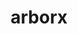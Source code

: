 ---
title: "arborx"
layout: cache
categories: [package, v0.22.5]
meta: {"compilers": ["gcc@=11.4.0", "gcc@=9.4.0", "oneapi@=2024.0.0"], "num_specs": 16, "num_specs_by_stack": {"e4s": 2, "e4s-neoverse-v2": 4, "e4s-neoverse_v1": 4, "e4s-oneapi": 2, "e4s-power": 2, "e4s-rocm-external": 2, "root": 16}, "oss": ["ubuntu20.04", "ubuntu22.04"], "platforms": ["linux"], "stacks": ["e4s", "e4s-neoverse-v2", "e4s-neoverse_v1", "e4s-oneapi", "e4s-power", "e4s-rocm-external", "root"], "targets": ["neoverse_v1", "neoverse_v2", "ppc64le", "x86_64_v3"], "versions": ["1.3", "1.6"]}
spec_details: [{"compiler": "gcc@=11.4.0", "hash": "4bn5gyahtciikwksq4gnyhrlvee4mfa6", "os": "ubuntu22.04", "platform": "linux", "size": "-", "stacks": ["e4s", "root"], "tarball": "https://binaries.spack.io/v0.22.5/build_cache/linux-ubuntu22.04-x86_64_v3/gcc-11.4.0/arborx-1.3/linux-ubuntu22.04-x86_64_v3-gcc-11.4.0-arborx-1.3-4bn5gyahtciikwksq4gnyhrlvee4mfa6.spack", "target": "x86_64_v3", "variants": ["build_system=cmake", "build_type=Release", "~cuda", "cxxstd=17", "generator=make", "~ipo", "+mpi", "~openmp", "~rocm", "+serial", "~sycl", "+trilinos"], "versions": ["1.3"]}, {"compiler": "gcc@=11.4.0", "hash": "4kvi5xifang5ct4pdxzny5m4hs6stqsa", "os": "ubuntu22.04", "platform": "linux", "size": "-", "stacks": ["e4s-neoverse-v2", "root"], "tarball": "https://binaries.spack.io/v0.22.5/build_cache/linux-ubuntu22.04-neoverse_v2/gcc-11.4.0/arborx-1.6/linux-ubuntu22.04-neoverse_v2-gcc-11.4.0-arborx-1.6-4kvi5xifang5ct4pdxzny5m4hs6stqsa.spack", "target": "neoverse_v2", "variants": ["build_system=cmake", "build_type=Release", "+cuda", "cuda_arch=90", "cxxstd=17", "generator=make", "~ipo", "+mpi", "~openmp", "~rocm", "+serial", "~sycl", "~trilinos"], "versions": ["1.6"]}, {"compiler": "gcc@=11.4.0", "hash": "52aovl2likblrw7rksz6x72rgrd7esxt", "os": "ubuntu22.04", "platform": "linux", "size": "-", "stacks": ["e4s-neoverse_v1", "root"], "tarball": "https://binaries.spack.io/v0.22.5/build_cache/linux-ubuntu22.04-neoverse_v1/gcc-11.4.0/arborx-1.6/linux-ubuntu22.04-neoverse_v1-gcc-11.4.0-arborx-1.6-52aovl2likblrw7rksz6x72rgrd7esxt.spack", "target": "neoverse_v1", "variants": ["build_system=cmake", "build_type=Release", "+cuda", "cuda_arch=75", "cxxstd=17", "generator=make", "~ipo", "+mpi", "~openmp", "~rocm", "+serial", "~sycl", "~trilinos"], "versions": ["1.6"]}, {"compiler": "oneapi@=2024.0.0", "hash": "5bimhqvaloelw7y7v3lanyblfmwvybic", "os": "ubuntu22.04", "platform": "linux", "size": "-", "stacks": ["e4s-oneapi", "root"], "tarball": "https://binaries.spack.io/v0.22.5/build_cache/linux-ubuntu22.04-x86_64_v3/oneapi-2024.0.0/arborx-1.6/linux-ubuntu22.04-x86_64_v3-oneapi-2024.0.0-arborx-1.6-5bimhqvaloelw7y7v3lanyblfmwvybic.spack", "target": "x86_64_v3", "variants": ["build_system=cmake", "build_type=Release", "~cuda", "cxxstd=17", "generator=make", "~ipo", "+mpi", "~openmp", "~rocm", "+serial", "~sycl", "~trilinos"], "versions": ["1.6"]}, {"compiler": "gcc@=11.4.0", "hash": "7v4dpumyb3bijbnoi2kc66mngc2cymad", "os": "ubuntu22.04", "platform": "linux", "size": "-", "stacks": ["e4s", "root"], "tarball": "https://binaries.spack.io/v0.22.5/build_cache/linux-ubuntu22.04-x86_64_v3/gcc-11.4.0/arborx-1.6/linux-ubuntu22.04-x86_64_v3-gcc-11.4.0-arborx-1.6-7v4dpumyb3bijbnoi2kc66mngc2cymad.spack", "target": "x86_64_v3", "variants": ["build_system=cmake", "build_type=Release", "~cuda", "cxxstd=17", "generator=make", "~ipo", "+mpi", "~openmp", "~rocm", "+serial", "~sycl", "~trilinos"], "versions": ["1.6"]}, {"compiler": "gcc@=11.4.0", "hash": "cqapitx7n2rdqclcwddjmcflurrfv67j", "os": "ubuntu22.04", "platform": "linux", "size": "-", "stacks": ["e4s-neoverse-v2", "root"], "tarball": "https://binaries.spack.io/v0.22.5/build_cache/linux-ubuntu22.04-neoverse_v2/gcc-11.4.0/arborx-1.6/linux-ubuntu22.04-neoverse_v2-gcc-11.4.0-arborx-1.6-cqapitx7n2rdqclcwddjmcflurrfv67j.spack", "target": "neoverse_v2", "variants": ["build_system=cmake", "build_type=Release", "+cuda", "cuda_arch=75", "cxxstd=17", "generator=make", "~ipo", "+mpi", "~openmp", "~rocm", "+serial", "~sycl", "~trilinos"], "versions": ["1.6"]}, {"compiler": "gcc@=11.4.0", "hash": "geox6twol6cn5en6643xcmruimojc6cl", "os": "ubuntu22.04", "platform": "linux", "size": "-", "stacks": ["e4s-neoverse-v2", "root"], "tarball": "https://binaries.spack.io/v0.22.5/build_cache/linux-ubuntu22.04-neoverse_v2/gcc-11.4.0/arborx-1.6/linux-ubuntu22.04-neoverse_v2-gcc-11.4.0-arborx-1.6-geox6twol6cn5en6643xcmruimojc6cl.spack", "target": "neoverse_v2", "variants": ["build_system=cmake", "build_type=Release", "+cuda", "cuda_arch=80", "cxxstd=17", "generator=make", "~ipo", "+mpi", "~openmp", "~rocm", "+serial", "~sycl", "~trilinos"], "versions": ["1.6"]}, {"compiler": "gcc@=11.4.0", "hash": "jdq4vdgrjr5c24ld32pfgaskb6v7ir7t", "os": "ubuntu22.04", "platform": "linux", "size": "-", "stacks": ["e4s-neoverse_v1", "root"], "tarball": "https://binaries.spack.io/v0.22.5/build_cache/linux-ubuntu22.04-neoverse_v1/gcc-11.4.0/arborx-1.6/linux-ubuntu22.04-neoverse_v1-gcc-11.4.0-arborx-1.6-jdq4vdgrjr5c24ld32pfgaskb6v7ir7t.spack", "target": "neoverse_v1", "variants": ["build_system=cmake", "build_type=Release", "+cuda", "cuda_arch=80", "cxxstd=17", "generator=make", "~ipo", "+mpi", "~openmp", "~rocm", "+serial", "~sycl", "~trilinos"], "versions": ["1.6"]}, {"compiler": "gcc@=9.4.0", "hash": "nocd5mx45djrdbibjeqq2iskwibqncoi", "os": "ubuntu20.04", "platform": "linux", "size": "-", "stacks": ["e4s-power", "root"], "tarball": "https://binaries.spack.io/v0.22.5/build_cache/linux-ubuntu20.04-ppc64le/gcc-9.4.0/arborx-1.6/linux-ubuntu20.04-ppc64le-gcc-9.4.0-arborx-1.6-nocd5mx45djrdbibjeqq2iskwibqncoi.spack", "target": "ppc64le", "variants": ["build_system=cmake", "build_type=Release", "+cuda", "cuda_arch=70", "cxxstd=17", "generator=make", "~ipo", "+mpi", "~openmp", "~rocm", "+serial", "~sycl", "~trilinos"], "versions": ["1.6"]}, {"compiler": "oneapi@=2024.0.0", "hash": "oignswvhnmdgec4okq4miri72ti56aiy", "os": "ubuntu22.04", "platform": "linux", "size": "-", "stacks": ["e4s-oneapi", "root"], "tarball": "https://binaries.spack.io/v0.22.5/build_cache/linux-ubuntu22.04-x86_64_v3/oneapi-2024.0.0/arborx-1.6/linux-ubuntu22.04-x86_64_v3-oneapi-2024.0.0-arborx-1.6-oignswvhnmdgec4okq4miri72ti56aiy.spack", "target": "x86_64_v3", "variants": ["build_system=cmake", "build_type=Release", "~cuda", "cxxstd=17", "generator=make", "~ipo", "+mpi", "~openmp", "~rocm", "+serial", "+sycl", "~trilinos"], "versions": ["1.6"]}, {"compiler": "gcc@=11.4.0", "hash": "peevvq7ogs6kj5f6a2bb57prqn2dcj53", "os": "ubuntu22.04", "platform": "linux", "size": "-", "stacks": ["e4s-neoverse-v2", "root"], "tarball": "https://binaries.spack.io/v0.22.5/build_cache/linux-ubuntu22.04-neoverse_v2/gcc-11.4.0/arborx-1.6/linux-ubuntu22.04-neoverse_v2-gcc-11.4.0-arborx-1.6-peevvq7ogs6kj5f6a2bb57prqn2dcj53.spack", "target": "neoverse_v2", "variants": ["build_system=cmake", "build_type=Release", "~cuda", "cxxstd=17", "generator=make", "~ipo", "+mpi", "~openmp", "~rocm", "+serial", "~sycl", "~trilinos"], "versions": ["1.6"]}, {"compiler": "gcc@=11.4.0", "hash": "q67ci2stbacao7kbcopdiv2tg75mrvfu", "os": "ubuntu22.04", "platform": "linux", "size": "-", "stacks": ["e4s-rocm-external", "root"], "tarball": "https://binaries.spack.io/v0.22.5/build_cache/linux-ubuntu22.04-x86_64_v3/gcc-11.4.0/arborx-1.6/linux-ubuntu22.04-x86_64_v3-gcc-11.4.0-arborx-1.6-q67ci2stbacao7kbcopdiv2tg75mrvfu.spack", "target": "x86_64_v3", "variants": ["amdgpu_target=gfx908", "build_system=cmake", "build_type=Release", "~cuda", "cxxstd=17", "generator=make", "~ipo", "+mpi", "~openmp", "+rocm", "+serial", "~sycl", "~trilinos"], "versions": ["1.6"]}, {"compiler": "gcc@=9.4.0", "hash": "rmz3rzh6ptmcoesdkn7di3r6d5wegp5m", "os": "ubuntu20.04", "platform": "linux", "size": "-", "stacks": ["e4s-power", "root"], "tarball": "https://binaries.spack.io/v0.22.5/build_cache/linux-ubuntu20.04-ppc64le/gcc-9.4.0/arborx-1.6/linux-ubuntu20.04-ppc64le-gcc-9.4.0-arborx-1.6-rmz3rzh6ptmcoesdkn7di3r6d5wegp5m.spack", "target": "ppc64le", "variants": ["build_system=cmake", "build_type=Release", "~cuda", "cxxstd=17", "generator=make", "~ipo", "+mpi", "~openmp", "~rocm", "+serial", "~sycl", "~trilinos"], "versions": ["1.6"]}, {"compiler": "gcc@=11.4.0", "hash": "t65z4rkofxdz6u52ptrxk7u2tyjmjvvj", "os": "ubuntu22.04", "platform": "linux", "size": "-", "stacks": ["e4s-rocm-external", "root"], "tarball": "https://binaries.spack.io/v0.22.5/build_cache/linux-ubuntu22.04-x86_64_v3/gcc-11.4.0/arborx-1.6/linux-ubuntu22.04-x86_64_v3-gcc-11.4.0-arborx-1.6-t65z4rkofxdz6u52ptrxk7u2tyjmjvvj.spack", "target": "x86_64_v3", "variants": ["amdgpu_target=gfx90a", "build_system=cmake", "build_type=Release", "~cuda", "cxxstd=17", "generator=make", "~ipo", "+mpi", "~openmp", "+rocm", "+serial", "~sycl", "~trilinos"], "versions": ["1.6"]}, {"compiler": "gcc@=11.4.0", "hash": "z5fqm2gtqqmrpje6o4dszhrpcgx5c2bq", "os": "ubuntu22.04", "platform": "linux", "size": "-", "stacks": ["e4s-neoverse_v1", "root"], "tarball": "https://binaries.spack.io/v0.22.5/build_cache/linux-ubuntu22.04-neoverse_v1/gcc-11.4.0/arborx-1.6/linux-ubuntu22.04-neoverse_v1-gcc-11.4.0-arborx-1.6-z5fqm2gtqqmrpje6o4dszhrpcgx5c2bq.spack", "target": "neoverse_v1", "variants": ["build_system=cmake", "build_type=Release", "~cuda", "cxxstd=17", "generator=make", "~ipo", "+mpi", "~openmp", "~rocm", "+serial", "~sycl", "~trilinos"], "versions": ["1.6"]}, {"compiler": "gcc@=11.4.0", "hash": "zeya5ayasbso7txf2arbxcmardo73hyp", "os": "ubuntu22.04", "platform": "linux", "size": "-", "stacks": ["e4s-neoverse_v1", "root"], "tarball": "https://binaries.spack.io/v0.22.5/build_cache/linux-ubuntu22.04-neoverse_v1/gcc-11.4.0/arborx-1.6/linux-ubuntu22.04-neoverse_v1-gcc-11.4.0-arborx-1.6-zeya5ayasbso7txf2arbxcmardo73hyp.spack", "target": "neoverse_v1", "variants": ["build_system=cmake", "build_type=Release", "+cuda", "cuda_arch=90", "cxxstd=17", "generator=make", "~ipo", "+mpi", "~openmp", "~rocm", "+serial", "~sycl", "~trilinos"], "versions": ["1.6"]}]
---